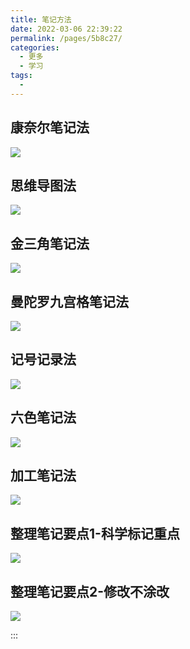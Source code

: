 ```yaml
---
title: 笔记方法
date: 2022-03-06 22:39:22
permalink: /pages/5b8c27/
categories: 
  - 更多
  - 学习
tags: 
  - 
---
```

## 康奈尔笔记法
![](https://cdn.jsdelivr.net/gh/xugaoyi/image_store/blog/20200716105752.jpg)

## 思维导图法
![](https://cdn.jsdelivr.net/gh/xugaoyi/image_store/blog/20200716105747.jpg)

## 金三角笔记法
![](https://cdn.jsdelivr.net/gh/xugaoyi/image_store/blog/20200716105753.jpg)

## 曼陀罗九宫格笔记法
![](https://cdn.jsdelivr.net/gh/xugaoyi/image_store/blog/20200716105748.jpg)

## 记号记录法
![](https://cdn.jsdelivr.net/gh/xugaoyi/image_store/blog/20200716105749.jpg)

## 六色笔记法
![](https://cdn.jsdelivr.net/gh/xugaoyi/image_store/blog/20200716105750.jpg)

## 加工笔记法
![](https://cdn.jsdelivr.net/gh/xugaoyi/image_store/blog/20200716105751.jpg)

## 整理笔记要点1-科学标记重点
![](https://cdn.jsdelivr.net/gh/xugaoyi/image_store/blog/20200716105746.jpg)

## 整理笔记要点2-修改不涂改
![](https://cdn.jsdelivr.net/gh/xugaoyi/image_store/blog/20200716105745.jpg)

:::